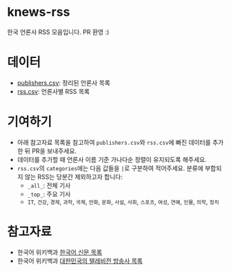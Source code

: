 # knews-rss

한국 언론사 RSS 모음입니다. PR 환영 :)

# 데이터

* [publishers.csv](publishers.csv): 정리된 언론사 목록
* [rss.csv](rss.csv): 언론사별 RSS 목록

# 기여하기

* 아래 참고자료 목록을 참고하여 `publishers.csv`와 `rss.csv`에 빠진 데이터를 추가한 뒤
  PR을 보내주세요.
* 데이터를 추가할 때 언론사 이름 기준 가나다순 정렬이 유지되도록 해주세요.
* `rss.csv`의 `categories`에는 다음 값들을 `|`로 구분하여 적어주세요. 분류에 부합되지 않는 RSS는 당분간 제외하고자 합니다:
  * `_all_`: 전체 기사
  * `_top_`: 주요 기사
  * `IT`, `건강`, `경제`, `과학`, `국제`, `만화`, `문화`, `사설`, `사회`, `스포츠`, `여성`, `연예`, `인물`, `의학`, `정치`

# 참고자료

* 한국어 위키백과 [한국어 신문 목록](https://ko.wikipedia.org/wiki/%ED%95%9C%EA%B5%AD%EC%96%B4_%EC%8B%A0%EB%AC%B8_%EB%AA%A9%EB%A1%9D)
* 한국어 위키백과 [대한민국의 텔레비전 방송사 목록](https://ko.wikipedia.org/wiki/%EB%8C%80%ED%95%9C%EB%AF%BC%EA%B5%AD%EC%9D%98_%ED%85%94%EB%A0%88%EB%B9%84%EC%A0%84_%EB%B0%A9%EC%86%A1%EC%82%AC_%EB%AA%A9%EB%A1%9D)
